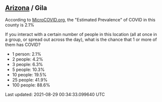 
## [Arizona](/united-states/arizona) / Gila

According to [MicroCOVID.org](http://microcovid.org),
the "Estimated Prevalence" of COVID in this county is 2.1%

If you interact with a certain number of people in this location
(all at once in a group, or spread out across the day), what is the chance that
1 or more of them has COVID?

- 1 person: 2.1%
- 2 people: 4.2%
- 3 people: 6.3%
- 5 people: 10.3%
- 10 people: 19.5%
- 25 people: 41.9%
- 100 people: 88.6%

Last updated: 2021-08-29 00:34:33.099640 UTC

